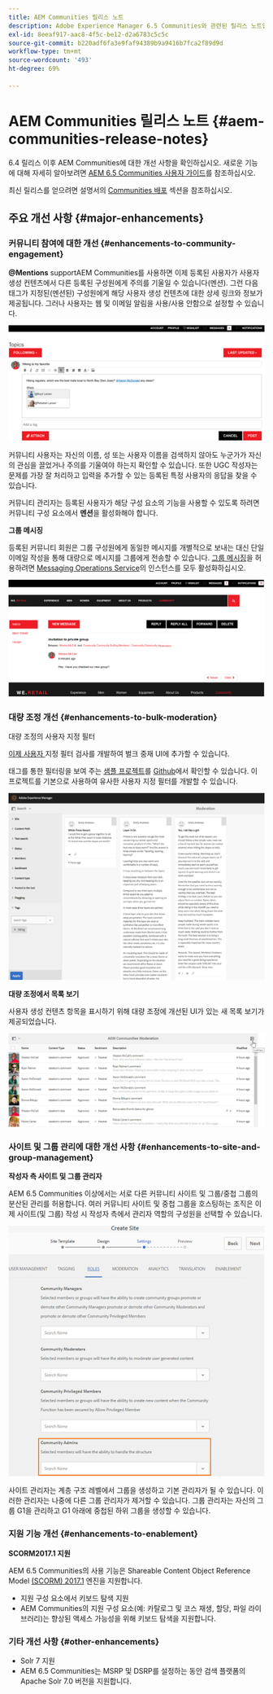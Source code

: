 ```yaml
---
title: AEM Communities 릴리스 노트
description: Adobe Experience Manager 6.5 Communities와 관련된 릴리스 노트입니다.
exl-id: 8eeaf917-aac8-4f5c-be12-d2a6783c5c5c
source-git-commit: b220adf6fa3e9faf94389b9a9416b7fca2f89d9d
workflow-type: tm+mt
source-wordcount: '493'
ht-degree: 69%

---
```


# AEM Communities 릴리스 노트 {#aem-communities-release-notes}

6.4 릴리스 이후 AEM Communities에 대한 개선 사항을 확인하십시오. 새로운 기능에 대해 자세히 알아보려면 [AEM 6.5 Communities 사용자 가이드](https://helpx.adobe.com/kr/experience-manager/6-4/communities/user-guide.html)를 참조하십시오.

최신 릴리스를 얻으려면 설명서의 [Communities 배포](https://helpx.adobe.com/in/experience-manager/6-4/help/communities/deploy-communities.html#LatestReleases) 섹션을 참조하십시오.

## 주요 개선 사항 {#major-enhancements}

### 커뮤니티 참여에 대한 개선 {#enhancements-to-community-engagement}

**@Mentions**
supportAEM Communities를 사용하면 이제 등록된 사용자가 사용자 생성 컨텐츠에서 다른 등록된 구성원에게 주의를 기울일 수 있습니다(멘션). 그런 다음 태그가 지정된(멘션된) 구성원에게 해당 사용자 생성 컨텐츠에 대한 상세 링크와 정보가 제공됩니다. 그러나 사용자는 웹 및 이메일 알림을 사용/사용 안함으로 설정할 수 있습니다.

![@mentions 지원](assets/at-mentions.png)

커뮤니티 사용자는 자신의 이름, 성 또는 사용자 이름을 검색하지 않아도 누군가가 자신의 관심을 끌었거나 주의를 기울여야 하는지 확인할 수 있습니다. 또한 UGC 작성자는 문제를 가장 잘 처리하고 입력을 추가할 수 있는 등록된 특정 사용자의 응답을 찾을 수 있습니다.

커뮤니티 관리자는 등록된 사용자가 해당 구성 요소의 기능을 사용할 수 있도록 하려면 커뮤니티 구성 요소에서 **멘션**&#x200B;을 활성화해야 합니다.

**그룹 메시징**

등록된 커뮤니티 회원은 그룹 구성원에게 동일한 메시지를 개별적으로 보내는 대신 단일 이메일 작성을 통해 대량으로 메시지를 그룹에게 전송할 수 있습니다. [그룹 메시징](/help/communities/configure-messaging.md)을 허용하려면 [Messaging Operations Service](/help/communities/messaging.md#group-messaging)의 인스턴스를 모두 활성화하십시오.

![그룹 메시지](assets/group-messaging.png)

### 대량 조정 개선 {#enhancements-to-bulk-moderation}

대량 조정의 사용자 지정 필터

[이제 사용자 ](/help/communities/moderation.md#custom-filters) 지정 필터 검사를 개발하여 벌크 중재 UI에 추가할 수 있습니다.

태그를 통한 필터링을 보여 주는 [샘플 프로젝트](https://github.com/Adobe-Marketing-Cloud/aem-communities-extensions/tree/master/aem-communities-moderation-filter)를 [Github](https://github.com/Adobe-Marketing-Cloud/aem-communities-extensions/tree/master/aem-communities-moderation-filter)에서 확인할 수 있습니다. 이 프로젝트를 기본으로 사용하여 유사한 사용자 지정 필터를 개발할 수 있습니다.

![사용자 지정 필터](assets/custom-tag-filter.png)

**대량 조정에서 목록 보기**

사용자 생성 컨텐츠 항목을 표시하기 위해 대량 조정에 개선된 UI가 있는 새 목록 보기가 제공되었습니다.

![목록 보기의 대량 조정](assets/list-view-moderation.png)

### 사이트 및 그룹 관리에 대한 개선 사항 {#enhancements-to-site-and-group-management}

**작성자 측 사이트 및 그룹 관리자**

AEM 6.5 Communities 이상에서는 서로 다른 커뮤니티 사이트 및 그룹/중첩 그룹의 분산된 관리를 허용합니다. 여러 커뮤니티 사이트 및 중첩 그룹을 호스팅하는 조직은 이제 사이트(및 그룹) 작성 시 작성자 측에서 관리자 역할의 구성원을 선택할 수 있습니다.

![사이트 관리자](assets/site-admin.png)

사이트 관리자는 계층 구조 레벨에서 그룹을 생성하고 기본 관리자가 될 수 있습니다. 이러한 관리자는 나중에 다른 그룹 관리자가 제거할 수 있습니다. 그룹 관리자는 자신의 그룹 G1을 관리하고 G1 아래에 중첩된 하위 그룹을 생성할 수 있습니다.

### 지원 기능 개선 {#enhancements-to-enablement}

**SCORM2017.1 지원**

AEM 6.5 Communities의 사용 기능은 Shareable Content Object Reference Model [(SCORM) 2017.1](https://rusticisoftware.com/blog/scorm-engine-2017-released/) 엔진을 지원합니다.

* 지원 구성 요소에서 키보드 탐색 지원
* AEM Communities의 지원 구성 요소(예: 카탈로그 및 코스 재생, 할당, 파일 라이브러리)는 향상된 액세스 가능성을 위해 키보드 탐색을 지원합니다.

### 기타 개선 사항 {#other-enhancements}

* Solr 7 지원
* AEM 6.5 Communities는 MSRP 및 DSRP를 설정하는 동안 검색 플랫폼의 Apache Solr 7.0 버전을 지원합니다.
